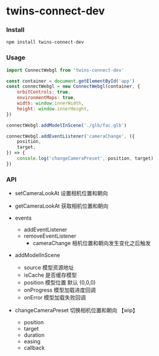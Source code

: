 # twins-connect-dev

### Install

```bash
npm install twins-connect-dev
```

### Usage

```js
import ConnectWebgl from 'twins-connect-dev'

const container = document.getElementById('app')
const connectWebgl = new ConnectWebgl(container, {
    orbitControls: true,
    environmentMaps: true,
    width: window.innerWidth,
    height: window.innerHeight,
})

connectWebgl.addModelInScene('./glb/fac.glb')

connectWebgl.addEventListener('cameraChange', ({
    position,
    target,
}) => {
    console.log('changeCameraPreset', position, target)
})
```


### API

- setCameraLookAt  设置相机位置和朝向
- getCameraLookAt  获取相机位置和朝向
- events    
    - addEventListener
    - removeEventListener
        - cameraChange  相机位置和朝向发生变化之后触发
- addModelInScene
    - source 模型资源地址
    - isCache 是否缓存模型
    - position 模型位置 默认 (0,0,0)
    - onProgress 模型加载进度回调
    - onError 模型加载失败回调

- changeCameraPreset 切换相机位置和朝向  【wip】
    - position
    - target
    - duration
    - easing
    - callback